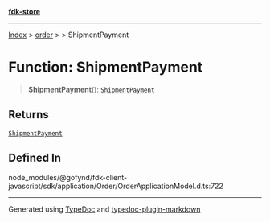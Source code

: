 [**fdk-store**](../../../README.md)
***

[Index](../../../API.md) > [order](../../README.md) > [<internal>](../README.md) > ShipmentPayment

# Function: ShipmentPayment

> **ShipmentPayment**(): [`ShipmentPayment`](../type-aliases/type-alias.ShipmentPayment.md)

## Returns

[`ShipmentPayment`](../type-aliases/type-alias.ShipmentPayment.md)

## Defined In

node\_modules/@gofynd/fdk-client-javascript/sdk/application/Order/OrderApplicationModel.d.ts:722

***
Generated using [TypeDoc](https://typedoc.org/) and [typedoc-plugin-markdown](https://www.npmjs.com/package/typedoc-plugin-markdown)
